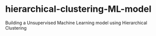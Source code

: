 # hierarchical-clustering-ML-model
Building a Unsupervised Machine Learning model using Hierarchical Clustering
